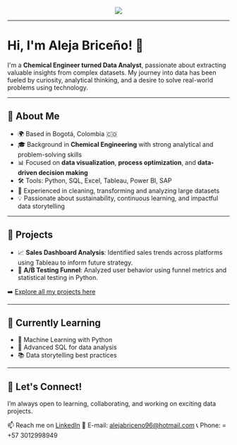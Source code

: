 

<p align="center">
  <a href="https://www.linkedin.com/in/alejandrabriceno-dataanalyst/" target="_blank"><img src="https://img.shields.io/badge/LinkedIn-blue?style=for-the-badge&logo=linkedin&logoColor=white"/></a>
  
</p>

---

# Hi, I'm Aleja Briceño! 👋

I'm a **Chemical Engineer turned Data Analyst**, passionate about extracting valuable insights from complex datasets. My journey into data has been fueled by curiosity, analytical thinking, and a desire to solve real-world problems using technology.

---

## 📌 About Me

- 🌍 Based in Bogotá, Colombia 🇨🇴
- 🎓 Background in **Chemical Engineering** with strong analytical and problem-solving skills
- 📊 Focused on **data visualization**, **process optimization**, and **data-driven decision making**
- 🛠️ Tools: Python, SQL, Excel, Tableau, Power BI, SAP
- 🧪 Experienced in cleaning, transforming and analyzing large datasets
- 💡 Passionate about sustainability, continuous learning, and impactful data storytelling

---

## 🚀 Projects

- 📈 **Sales Dashboard Analysis**: Identified sales trends across platforms using Tableau to inform future strategy.
- 🧪 **A/B Testing Funnel**: Analyzed user behavior using funnel metrics and statistical testing in Python.


➡️ [Explore all my projects here](https://github.com/AlejaBriceno?tab=repositories)

---

## 🌱 Currently Learning

- 🧠 Machine Learning with Python
- 🧮 Advanced SQL for data analysis
- 📚 Data storytelling best practices

---

## 🤝 Let's Connect!

I’m always open to learning, collaborating, and working on exciting data projects.

📫 Reach me on [LinkedIn](https://www.linkedin.com/in/alejandrabriceno-dataanalyst/)
📧 E-mail: alejabriceno96@hotmail.com
📞 Phone: = +57 3012998949
